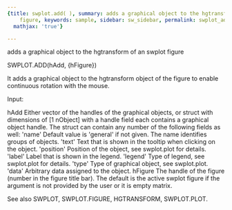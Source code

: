```yaml
---
{title: swplot.add( ), summary: adds a graphical object to the hgtransform of an swplot
    figure, keywords: sample, sidebar: sw_sidebar, permalink: swplot_add.html, folder: swplot,
  mathjax: 'true'}

---
```

adds a graphical object to the hgtransform of an swplot figure
 
SWPLOT.ADD(hAdd, {hFigure})
 
It adds a graphical object to the hgtransform object of the figure to
enable continuous rotation with the mouse.
 
Input:
 
hAdd      Either vector of the handles of the graphical objects, or
          struct with dimensions of [1 nObject] with a handle field each
          contains a graphical object handle. The struct can contain any
          number of the following fields as well:
              'name'      Default value is 'general' if not given. The
                          name identifies groups of objects.
              'text'      Text that is shown in the tooltip when clicking
                          on the object.
              'position'  Position of the object, see swplot.plot for
                          details.
              'label'     Label that is shown in the legend.
              'legend'    Type of legend, see swplot.plot for details.
              'type'      Type of graphical object, see swplot.plot.
              'data'      Arbitrary data assigned to the object.
hFigure   The handle of the figure (number in the figure title bar). The
          default is the active swplot figure if the argument is not
          provided by the user or it is empty matrix.
 
See also SWPLOT, SWPLOT.FIGURE, HGTRANSFORM, SWPLOT.PLOT.
 
